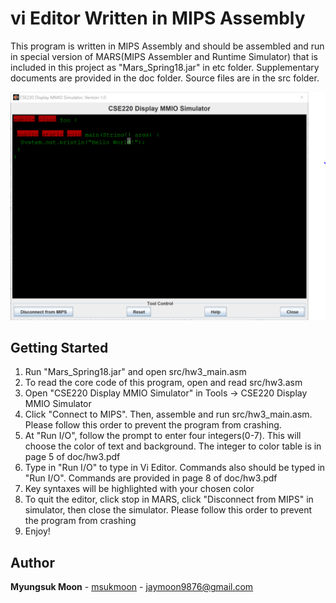 # vi Editor Written in MIPS Assembly

This program is written in MIPS Assembly and should be assembled and run in
special version of MARS(MIPS Assembler and Runtime Simulator) that is included in
this project as "Mars_Spring18.jar" in etc folder. Supplementary documents are provided in the
doc folder. Source files are in the src folder.

<p align="center">
  <img src="doc/MyungsukMoon_ViEditor_Screenshot.png" title="MyungsukMoon_ViEditor_Screenshot">
</p>

## Getting Started

1. Run "Mars_Spring18.jar" and open src/hw3_main.asm
2. To read the core code of this program, open and read src/hw3.asm
3. Open "CSE220 Display MMIO Simulator" in Tools -> CSE220 Display MMIO Simulator
4. Click "Connect to MIPS". Then, assemble and run src/hw3_main.asm. Please follow this order to prevent the program from crashing.
5. At "Run I/O", follow the prompt to enter four integers(0-7). This will choose the color of text and background. The integer to color table is in page 5 of doc/hw3.pdf
6. Type in "Run I/O" to type in Vi Editor. Commands also should be typed in "Run I/O". Commands are provided in page 8 of doc/hw3.pdf
7. Key syntaxes will be highlighted with your chosen color
8. To quit the editor, click stop in MARS, click "Disconnect from MIPS" in simulator, then close the simulator. Please follow this order to prevent the program from crashing
9. Enjoy!

## Author

**Myungsuk Moon** - [msukmoon](https://github.com/msukmoon) - jaymoon9876@gmail.com
